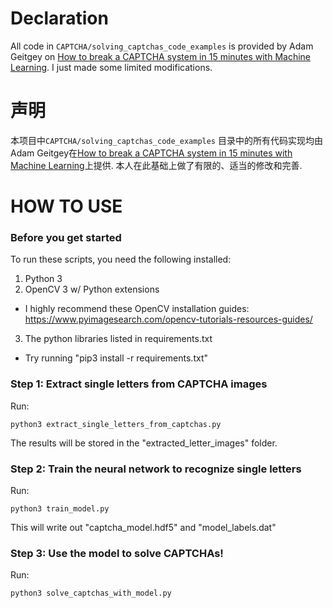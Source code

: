# Declaration
All code in `CAPTCHA/solving_captchas_code_examples` is provided by Adam Geitgey on [How to break a CAPTCHA system in 15 minutes with Machine Learning](https://medium.com/@ageitgey/how-to-break-a-captcha-system-in-15-minutes-with-machine-learning-dbebb035a710). I just made some limited modifications.

# 声明
本项目中`CAPTCHA/solving_captchas_code_examples` 目录中的所有代码实现均由Adam Geitgey在[How to break a CAPTCHA system in 15 minutes with Machine Learning](https://medium.com/@ageitgey/how-to-break-a-captcha-system-in-15-minutes-with-machine-learning-dbebb035a710)上提供. 本人在此基础上做了有限的、适当的修改和完善.

# HOW TO USE
### Before you get started

To run these scripts, you need the following installed:

1. Python 3
2. OpenCV 3 w/ Python extensions
 - I highly recommend these OpenCV installation guides: 
   https://www.pyimagesearch.com/opencv-tutorials-resources-guides/ 
3. The python libraries listed in requirements.txt
 - Try running "pip3 install -r requirements.txt"

### Step 1: Extract single letters from CAPTCHA images

Run:

`python3 extract_single_letters_from_captchas.py`

The results will be stored in the "extracted_letter_images" folder.


### Step 2: Train the neural network to recognize single letters

Run:

`python3 train_model.py`

This will write out "captcha_model.hdf5" and "model_labels.dat"


### Step 3: Use the model to solve CAPTCHAs!

Run: 

`python3 solve_captchas_with_model.py`